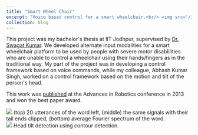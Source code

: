 ```yaml
---
title: "Smart Wheel Chair"
excerpt: "Voice based control for a smart wheelchair.<br/> <img src='/images/wheelchair.png'>"
collection: blog
---
```


This project was my bachelor's thesis at IIT Jodhpur, supervised by [Dr. Swagat Kumar](https://sites.google.com/site/swagatkumar/). We developed alternate input modalities for a smart wheelchair platform to be used by people with severe motor disablilities who are unable to control a wheelchair using their hands/fingers as in the traditional way. My part of the project was in developing a control framework based on voice commands, while my colleague, Abhash Kumar Singh, worked on a control framework based on the motion and tilt of the person's head. 

This work was [published](../../publication/2013-07-04-Smart-Wheelchair) at the Advances in Robotics conference in 2013 and won the best paper award.

<img src='/images/wheelchair.png'>  
(top) 20 utterances of the word left, (middle) the same signals with their tail ends clipped, (bottom) average Fourier spectrum of the word. <br/> 

<img src='/images/wheelchair-head-tilt.png'>  
Head tilt detection using contour detection.